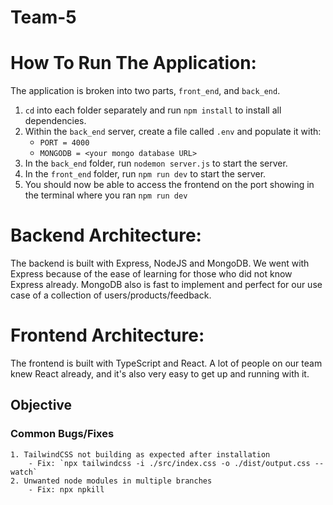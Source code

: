 # Team-5

# How To Run The Application:
The application is broken into two parts, `front_end`, and `back_end`. 
1. `cd` into each folder separately and run `npm install` to install all dependencies.
2. Within the `back_end` server, create a file called `.env` and populate it with:
   -  `PORT = 4000`
   -  `MONGODB = <your mongo database URL>`
3. In the `back_end` folder, run `nodemon server.js` to start the server.
4. In the `front_end` folder, run `npm run dev` to start the server.
5. You should now be able to access the frontend on the port showing in the terminal where you ran `npm run dev`

# Backend Architecture:
The backend is built with Express, NodeJS and MongoDB. We went with Express because of the ease of learning for those who did not know Express already. MongoDB also is fast to implement and perfect for our use case of a collection of users/products/feedback.

# Frontend Architecture:
The frontend is built with TypeScript and React. A lot of people on our team knew React already, and it's also very easy to get up and running with it. 

## Objective

### Common Bugs/Fixes
    1. TailwindCSS not building as expected after installation
        - Fix: `npx tailwindcss -i ./src/index.css -o ./dist/output.css --watch`
    2. Unwanted node modules in multiple branches
        - Fix: npx npkill
